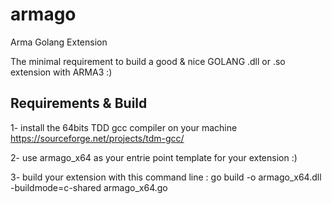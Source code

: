 # armago

Arma Golang Extension

The minimal requirement to build a good & nice GOLANG .dll or .so extension with ARMA3 :)

## Requirements & Build

1- install the 64bits TDD gcc compiler on your machine
https://sourceforge.net/projects/tdm-gcc/

2- use armago_x64 as your entrie point template for your extension :)

3- build your extension with this command line :
go build -o armago_x64.dll -buildmode=c-shared armago_x64.go